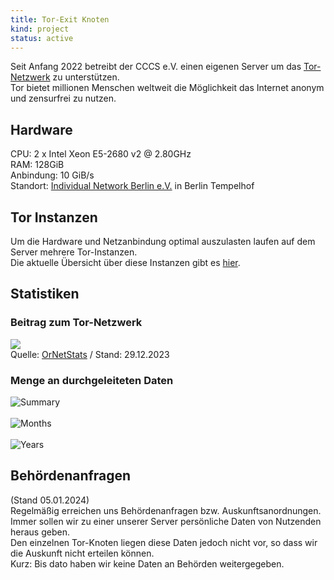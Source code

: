 ```yaml
---
title: Tor-Exit Knoten
kind: project
status: active
---
```

Seit Anfang 2022 betreibt der CCCS e.V. einen eigenen Server um das [Tor-Netzwerk](https://www.torproject.org/de/) zu unterstützen.   
Tor bietet millionen Menschen weltweit die Möglichkeit das Internet anonym und zensurfrei zu nutzen.

## Hardware
CPU: 2 x Intel Xeon E5-2680 v2 @ 2.80GHz   
RAM: 128GiB   
Anbindung: 10 GiB/s   
Standort: [Individual Network Berlin e.V.](https://in-berlin.de/provider/colo.html) in Berlin Tempelhof

## Tor Instanzen
Um die Hardware und Netzanbindung optimal auszulasten laufen auf dem Server mehrere Tor-Instanzen.   
Die aktuelle Übersicht über diese Instanzen gibt es [hier](https://metrics.torproject.org/rs.html#search/CCCStuttgartBer).

## Statistiken

### Beitrag zum Tor-Netzwerk
![](/img/tor-exit-graph.png)   
Quelle: [OrNetStats](https://nusenu.github.io/OrNetStats/www.cccs.de.html) / Stand: 29.12.2023

### Menge an durchgeleiteten Daten
![Summary](https://exit-inberlin-static.leibfarth.org/summary.png)   
<br>![Months](https://exit-inberlin-static.leibfarth.org/months.png)   
<br>![Years](https://exit-inberlin-static.leibfarth.org/years.png)

## Behördenanfragen
(Stand 05.01.2024)   
Regelmäßig erreichen uns Behördenanfragen bzw. Auskunftsanordnungen. Immer sollen wir zu einer unserer Server persönliche Daten von Nutzenden heraus geben.   
Den einzelnen Tor-Knoten liegen diese Daten jedoch nicht vor, so dass wir die Auskunft nicht erteilen können.   
Kurz: Bis dato haben wir keine Daten an Behörden weitergegeben.
